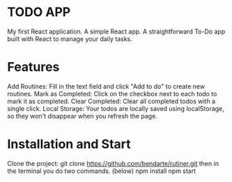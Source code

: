 # TODO APP
My first React application. A simple React app. 
A straightforward To-Do app built with React to manage your daily tasks.

# Features
Add Routines: Fill in the text field and click "Add to do" to create new routines.
Mark as Completed: Click on the checkbox next to each todo to mark it as completed.
Clear Completed: Clear all completed todos with a single click.
Local Storage: Your todos are locally saved using localStorage, so they won't disappear when you refresh the page.


# Installation and Start
Clone the project:
git clone https://github.com/bendarte/rutiner.git
then in the terminal you do two commands. (below) 
npm install
npm start 
